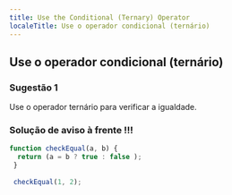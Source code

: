 ```yaml
---
title: Use the Conditional (Ternary) Operator
localeTitle: Use o operador condicional (ternário)
---
```

## Use o operador condicional (ternário)

### Sugestão 1

Use o operador ternário para verificar a igualdade.

### Solução de aviso à frente !!!

```javascript
function checkEqual(a, b) { 
  return (a = b ? true : false ); 
 } 
 
 checkEqual(1, 2); 

```